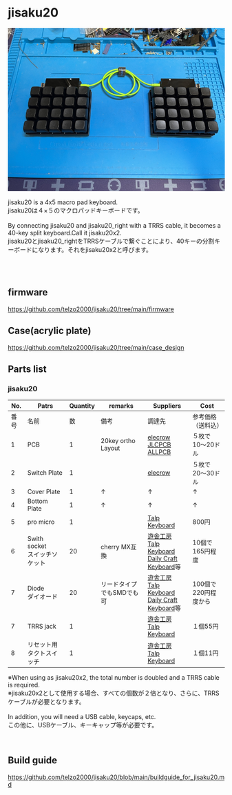 # jisaku20

![](img/img00005.jpg)

jisaku20 is a 4x5 macro pad keyboard.
<br>
jisaku20は４×５のマクロパッドキーボードです。
<br><br>
By connecting jisaku20 and jisaku20_right with a TRRS cable, it becomes a 40-key split keyboard.Call it jisaku20x2.
<br>
jisaku20とjisaku20_rightをTRRSケーブルで繋ぐことにより、40キーの分割キーボードになります。それをjisaku20x2と呼びます。

<br>
<br>



## firmware

https://github.com/telzo2000/jisaku20/tree/main/firmware

## Case(acrylic plate)

https://github.com/telzo2000/jisaku20/tree/main/case_design

## Parts list

### jisaku20

| No. | Patrs | Quantity | remarks | Suppliers | Cost |
|--|--|--|--|--|--|
|番号|名前|数|備考|調達先|参考価格（送料込）|<br>
|1|PCB|1|20key ortho Layout|[elecrow](https://www.elecrow.com)<br>[JLCPCB](https://jlcpcb.com)<br>[ALLPCB](https://www.allpcb.com)|５枚で10〜20ドル|<br>
|2|Switch Plate|1||[elecrow](https://www.elecrow.com)|５枚で20〜30ドル|<br>
|3|Cover Plate|1|↑|↑|↑|<br>
|4|Bottom Plate|1|↑|↑|↑|<br>
|5|pro micro|1||[Talp Keyboard](https://talpkeyboard.net)|800円|
|6|Swith socket<br>スイッチソケット|20|cherry MX互換|[遊舎工房](https://yushakobo.jp)<br>[Talp Keyboard](https://talpkeyboard.net)<br>[Daily Craft Keyboard](https://shop.dailycraft.jp)等|10個で165円程度|
|7|Diode<br>ダイオード|20|リードタイプでもSMDでも可|[遊舎工房](https://yushakobo.jp)<br>[Talp Keyboard](https://talpkeyboard.net)<br>[Daily Craft Keyboard](https://shop.dailycraft.jp)等|100個で220円程度から|
|7|TRRS jack|1||[遊舎工房](https://yushakobo.jp)<br>[Talp Keyboard](https://talpkeyboard.net)<br>|１個55円|<br>
|8|リセット用タクトスイッチ|1||[遊舎工房](https://yushakobo.jp)<br>[Talp Keyboard](https://talpkeyboard.net)<br>|１個11円|<br>

※When using as jisaku20x2, the total number is doubled and a TRRS cable is required.
<br>
※jisaku20x2として使用する場合、すべての個数が２倍となり、さらに、TRRSケーブルが必要となります。
<br><br>
In addition, you will need a USB cable, keycaps, etc.
<br>
この他に、USBケーブル、キーキャップ等が必要です。
<br>

<br>

## Build guide

https://github.com/telzo2000/jisaku20/blob/main/buildguide_for_jisaku20.md
